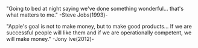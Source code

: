 "Going to bed at night saying we've done something wonderful… that's what matters to me." -Steve Jobs(1993)-

"Apple's goal is not to make money, but to make good products… If we are successful people will like them and if we are operationally competent, we will make money." -Jony Ive(2012)-
